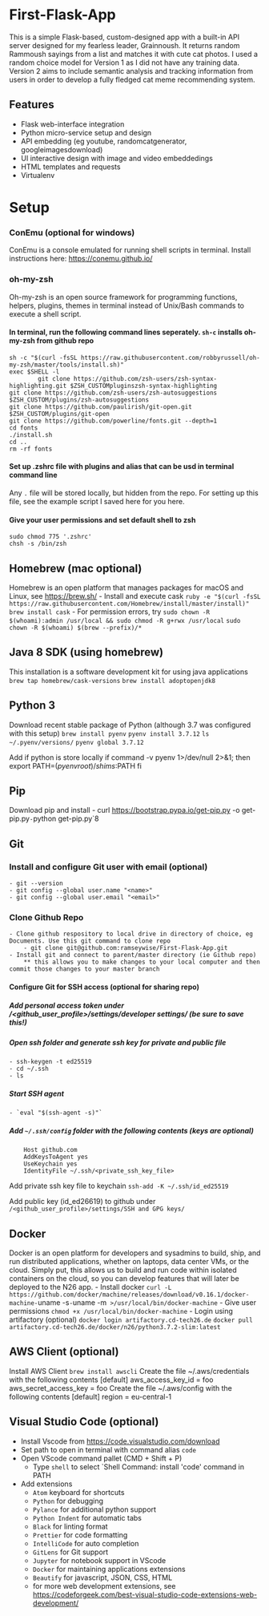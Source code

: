 # First-Flask-App

This is a simple Flask-based, custom-designed app with a built-in API server designed for my fearless leader, Grainnoush. It returns random Rammoush sayings from a list and matches it with cute cat photos. I used a random choice model for Version 1 as I did not have any training data. Version 2 aims to include semantic analysis and tracking information from users in order to develop a fully fledged cat meme recommending system.

## Features

- Flask web-interface integration 
- Python micro-service setup and design
- API embedding (eg youtube, randomcatgenerator, googleimagesdownload)
- UI interactive design with image and video embeddedings
- HTML templates and requests
- Virtualenv

# Setup

### ConEmu (optional for windows)
ConEmu is a console emulated for running shell scripts in terminal. Install instructions here: https://conemu.github.io/

### oh-my-zsh 
Oh-my-zsh is an open source framework for programming functions, helpers, plugins, themes in terminal instead of Unix/Bash commands to execute a shell script.

#### In terminal, run the following command lines seperately. `sh-c` installs oh-my-zsh from github repo
    sh -c "$(curl -fsSL https://raw.githubusercontent.com/robbyrussell/oh-my-zsh/master/tools/install.sh)"
    exec $SHELL -l
            git clone https://github.com/zsh-users/zsh-syntax-highlighting.git $ZSH_CUSTOMpluginszsh-syntax-highlighting
    git clone https://github.com/zsh-users/zsh-autosuggestions $ZSH_CUSTOM/plugins/zsh-autosuggestions
    git clone https://github.com/paulirish/git-open.git $ZSH_CUSTOM/plugins/git-open
    git clone https://github.com/powerline/fonts.git --depth=1
    cd fonts
    ./install.sh
    cd ..
    rm -rf fonts    

#### Set up .zshrc file with plugins and alias that can be usd in terminal command line
Any `.` file will be stored locally, but hidden from the repo. For setting up this file, see the example script I saved here for you here.    

#### Give your user permissions and set default shell to zsh
    sudo chmod 775 '.zshrc' 
    chsh -s /bin/zsh

## Homebrew (mac optional)
Homebrew is an open platform that manages packages for macOS and Linux, see https://brew.sh/
    - Install and execute cask
        `ruby -e "$(curl -fsSL https://raw.githubusercontent.com/Homebrew/install/master/install)"`
        `brew install cask`
    - For permission errors, try
        `sudo chown -R $(whoami):admin /usr/local && sudo chmod -R g+rwx /usr/local`
        `sudo chown -R $(whoami) $(brew --prefix)/*`

## Java 8 SDK (using homebrew)
This installation is a software development kit for using java applications
    `brew tap homebrew/cask-versions`
    `brew install adoptopenjdk8`

## Python 3
Download recent stable package of Python (although 3.7 was configured with this setup)
    `brew install pyenv`
    `pyenv install 3.7.12`
    `ls ~/.pyenv/versions/`
    `pyenv global 3.7.12`

Add if python is store locally
    if command -v pyenv 1>/dev/null 2>&1; then
        export PATH=$(pyenv root)/shims:$PATH
    fi 
## Pip
Download pip and install
    - curl https://bootstrap.pypa.io/get-pip.py -o get-pip.py`
    - `python get-pip.py`8

## Git  
### Install and configure Git user with email (optional)
    - git --version
    - git config --global user.name "<name>"
    - git config --global user.email "<email>"

### Clone Github Repo
    - Clone github respository to local drive in directory of choice, eg Documents. Use this git command to clone repo 
        - git clone git@github.com:ramseywise/First-Flask-App.git
    - Install git and connect to parent/master directory (ie Github repo)
        ** this allows you to make changes to your local computer and then commit those changes to your master branch

#### Configure Git for SSH access (optional for sharing repo)
##### Add personal access token under /<github_user_profile>/settings/developer settings/ (be sure to save this!)

##### Open ssh folder and generate ssh key for private and public file
    - ssh-keygen -t ed25519
    - cd ~/.ssh
    - ls

##### Start SSH agent
    - `eval "$(ssh-agent -s)"`

##### Add `~/.ssh/config`  folder with the following contents (keys are optional)
        Host github.com
        AddKeysToAgent yes
        UseKeychain yes
        IdentityFile ~/.ssh/<private_ssh_key_file>

Add private ssh key file to keychain
        `ssh-add -K ~/.ssh/id_ed25519`   

Add public key (id_ed26619) to github under `/<github_user_profile>/settings/SSH and GPG keys/`

## Docker   
Docker is an open platform for developers and sysadmins to build, ship, and run distributed applications, whether on laptops, data center VMs, or the cloud. Simply put, this allows us to build and run code within isolated containers on the cloud, so you can develop features that will later be deployed to the N26 app. 
    - Install docker
        `curl -L https://github.com/docker/machine/releases/download/v0.16.1/docker-machine-`uname -s`-`uname -m` >/usr/local/bin/docker-machine`
    - Give user permissions
        `chmod +x /usr/local/bin/docker-machine`
    - Login using artifactory (optional)
        `docker login artifactory.cd-tech26.de`
        `docker pull artifactory.cd-tech26.de/docker/n26/python3.7.2-slim:latest`

## AWS Client (optional)
Install AWS Client
    `brew install awscli`
Create the file ~/.aws/credentials with the following contents
        [default]
        aws_access_key_id = foo
        aws_secret_access_key = foo
Create the file ~/.aws/config with the following contents
        [default]
        region = eu-central-1

## Visual Studio Code (optional)
- Install Vscode from https://code.visualstudio.com/download
- Set path to open in terminal with command alias `code`
- Open VScode command pallet (CMD + Shift + P)
    - Type `shell` to select `Shell Command: install 'code' command in PATH
- Add extensions
    - `Atom` keyboard for shortcuts
    - `Python` for debugging
    - `Pylance` for additional python support
    - `Python Indent` for automatic tabs
    - `Black` for linting format
    - `Prettier` for code formatting
    - `IntelliCode` for auto completion
    - `GitLens` for Git support
    - `Jupyter` for notebook support in VScode
    - `Docker` for maintaining applications extensions 
    - `Beautify` for javascript, JSON, CSS, HTML
    - for more web development extensions, see https://codeforgeek.com/best-visual-studio-code-extensions-web-development/ 
